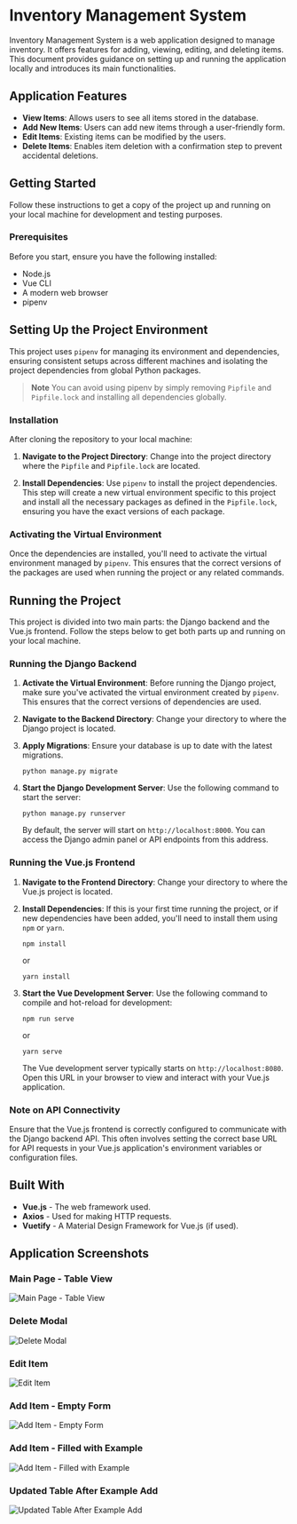 # Inventory Management System

Inventory Management System is a web application designed to manage inventory. It offers features for adding, viewing, editing, and deleting items. This document provides guidance on setting up and running the application locally and introduces its main functionalities.

## Application Features

- **View Items**: Allows users to see all items stored in the database.
- **Add New Items**: Users can add new items through a user-friendly form.
- **Edit Items**: Existing items can be modified by the users.
- **Delete Items**: Enables item deletion with a confirmation step to prevent accidental deletions.

## Getting Started

Follow these instructions to get a copy of the project up and running on your local machine for development and testing purposes.

### Prerequisites

Before you start, ensure you have the following installed:
- Node.js
- Vue CLI
- A modern web browser
- pipenv

## Setting Up the Project Environment

This project uses `pipenv` for managing its environment and dependencies, ensuring consistent setups across different machines and isolating the project dependencies from global Python packages.

> **Note**
> You can avoid using pipenv by simply removing `Pipfile` and `Pipfile.lock` and installing all dependencies globally.

### Installation

After cloning the repository to your local machine:

1. **Navigate to the Project Directory**: Change into the project directory where the `Pipfile` and `Pipfile.lock` are located.

2. **Install Dependencies**: Use `pipenv` to install the project dependencies. This step will create a new virtual environment specific to this project and install all the necessary packages as defined in the `Pipfile.lock`, ensuring you have the exact versions of each package.

### Activating the Virtual Environment

Once the dependencies are installed, you'll need to activate the virtual environment managed by `pipenv`. This ensures that the correct versions of the packages are used when running the project or any related commands.

## Running the Project

This project is divided into two main parts: the Django backend and the Vue.js frontend. Follow the steps below to get both parts up and running on your local machine.

### Running the Django Backend

1. **Activate the Virtual Environment**: Before running the Django project, make sure you've activated the virtual environment created by `pipenv`. This ensures that the correct versions of dependencies are used.

2. **Navigate to the Backend Directory**: Change your directory to where the Django project is located.

3. **Apply Migrations**: Ensure your database is up to date with the latest migrations.

    ```
    python manage.py migrate
    ```

4. **Start the Django Development Server**: Use the following command to start the server:

    ```
    python manage.py runserver
    ```

    By default, the server will start on `http://localhost:8000`. You can access the Django admin panel or API endpoints from this address.

### Running the Vue.js Frontend

1. **Navigate to the Frontend Directory**: Change your directory to where the Vue.js project is located.

2. **Install Dependencies**: If this is your first time running the project, or if new dependencies have been added, you'll need to install them using `npm` or `yarn`.

    ```
    npm install
    ```

    or

    ```
    yarn install
    ```

3. **Start the Vue Development Server**: Use the following command to compile and hot-reload for development:

    ```
    npm run serve
    ```

    or

    ```
    yarn serve
    ```

    The Vue development server typically starts on `http://localhost:8080`. Open this URL in your browser to view and interact with your Vue.js application.

### Note on API Connectivity

Ensure that the Vue.js frontend is correctly configured to communicate with the Django backend API. This often involves setting the correct base URL for API requests in your Vue.js application's environment variables or configuration files.


## Built With

- **Vue.js** - The web framework used.
- **Axios** - Used for making HTTP requests.
- **Vuetify** - A Material Design Framework for Vue.js (if used).
## Application Screenshots

### Main Page - Table View
![Main Page - Table View](https://raw.githubusercontent.com/k-aliyev/ims-fullstack/master/Screenshot%202024-03-20%20171812.png)

### Delete Modal
![Delete Modal](https://raw.githubusercontent.com/k-aliyev/ims-fullstack/master/Screenshot%202024-03-20%20171827.png)

### Edit Item
![Edit Item](https://raw.githubusercontent.com/k-aliyev/ims-fullstack/master/Screenshot%202024-03-20%20171841.png)

### Add Item - Empty Form
![Add Item - Empty Form](https://raw.githubusercontent.com/k-aliyev/ims-fullstack/master/Screenshot%202024-03-20%20171933.png)

### Add Item - Filled with Example
![Add Item - Filled with Example](https://raw.githubusercontent.com/k-aliyev/ims-fullstack/master/Screenshot%202024-03-20%20171951.png)

### Updated Table After Example Add
![Updated Table After Example Add](https://raw.githubusercontent.com/k-aliyev/ims-fullstack/master/Screenshot%202024-03-20%20172002.png)

